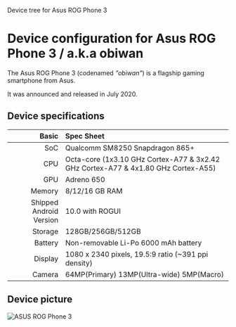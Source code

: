 Device tree for Asus ROG Phone 3

Device configuration for Asus ROG Phone 3 / a.k.a obiwan
=========================================

The Asus ROG Phone 3 (codenamed _"obiwan"_) is a flagship gaming smartphone from Asus.

It was announced and released in July 2020.

## Device specifications

Basic   | Spec Sheet
-------:|:-------------------------
SoC     | Qualcomm SM8250 Snapdragon 865+
CPU     | Octa-core (1x3.10 GHz Cortex-A77 & 3x2.42 GHz Cortex-A77 & 4x1.80 GHz Cortex-A55)
GPU     | Adreno 650
Memory  | 8/12/16 GB RAM
Shipped Android Version | 10.0 with ROGUI
Storage | 128GB/256GB/512GB
Battery | Non-removable Li-Po 6000 mAh battery
Display | 1080 x 2340 pixels, 19.5:9 ratio (~391 ppi density)
Camera  | 64MP(Primary) 13MP(Ultra-wide) 5MP(Macro)

## Device picture

![ASUS ROG Phone 3](https://dlcdnwebimgs.asus.com/gain/64A4C3E8-D8B8-493B-8B9C-FBDD8267D482/w1000/h732)



